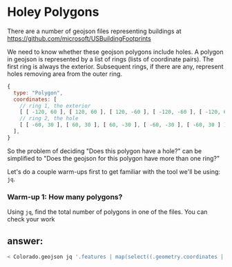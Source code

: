 # Holey Polygons

There are a number of geojson files representing buildings at https://github.com/microsoft/USBuildingFootprints

We need to know whether these geojson polygons include holes. A polygon in geojson is represented by a list of rings (lists of coordinate pairs). The first ring is always the exterior. Subsequent rings, if there are any, represent holes removing area from the outer ring.

```js
{
  type: "Polygon",
  coordinates: [
    // ring 1, the exterior
    [ [ -120, 60 ], [ 120, 60 ], [ 120, -60 ], [ -120, -60 ], [ -120, 60 ] ],
    // ring 2, the hole
    [ [ -60, 30 ], [ 60, 30 ], [ 60, -30 ], [ -60, -30 ], [ -60, 30 ] ]
  ],
}
```

So the problem of deciding "Does this polygon have a hole?" can be simplified to "Does the geojson for this polygon have more than one ring?"

Let's do a couple warm-ups first to get familiar with the tool we'll be using: `jq`.

### Warm-up 1: How many polygons?

Using `jq`, find the total number of polygons in one of the files. You can check your work

####
## answer:

```bash
< Colorado.geojson jq '.features | map(select((.geometry.coordinates | length) > 1))'
```